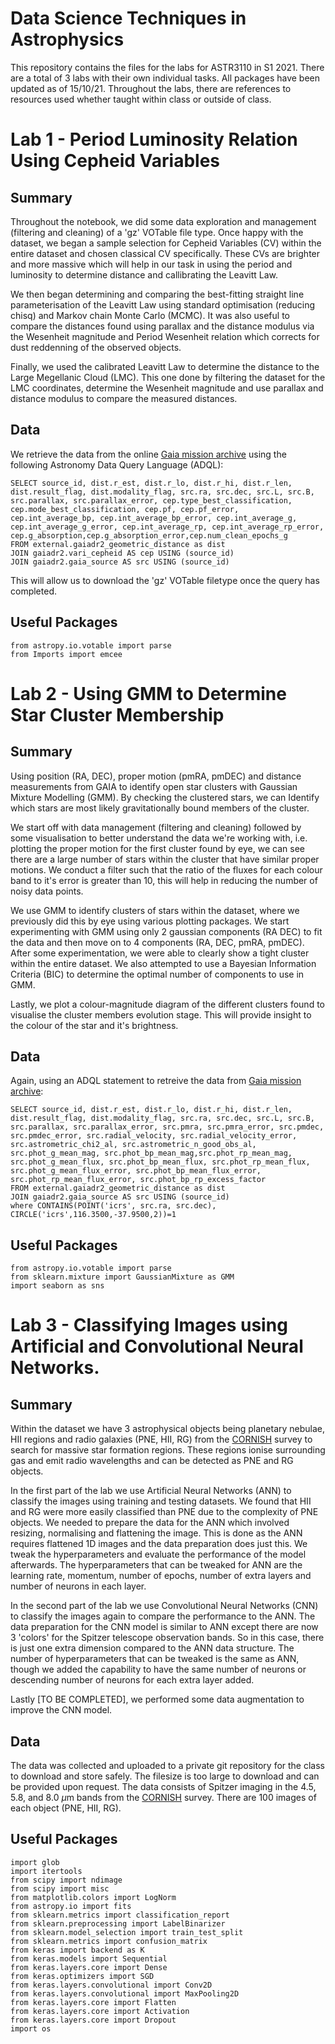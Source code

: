 # Data Science Techniques in Astrophysics

This repository contains the files for the labs for ASTR3110 in S1 2021. There are a total of 3 labs with their own individual tasks. All packages have been updated as of 15/10/21. Throughout the labs, there are references to resources used whether taught within class or outside of class.

# Lab 1 - Period Luminosity Relation Using Cepheid Variables
## Summary 
Throughout the notebook, we did some data exploration and management (filtering and cleaning) of a 'gz' VOTable file type. Once happy with the dataset, we began a sample selection for Cepheid Variables (CV) within the entire dataset and chosen classical CV specifically. These CVs are brighter and more massive which will help in our task in using the period and luminosity to determine distance and callibrating the Leavitt Law. 

We then began determining and comparing the best-fitting straight line parameterisation of the Leavitt Law using standard optimisation (reducing chisq) and Markov chain Monte Carlo (MCMC). It was also useful to compare the distances found using parallax and the distance modulus via the Wesenheit magnitude and Period Wesenheit relation which corrects for dust reddenning of the observed objects. 

Finally, we used the calibrated Leavitt Law to determine the distance to the Large Megellanic Cloud (LMC). This one done by filtering the dataset for the LMC coordinates, determine the Wesenheit magnitude and use parallax and distance modulus to compare the measured distances.

## Data
We retrieve the data from the online [Gaia mission archive](http://gea.esac.esa.int/archive/) using the following Astronomy Data Query Language (ADQL):
```
SELECT source_id, dist.r_est, dist.r_lo, dist.r_hi, dist.r_len, dist.result_flag, dist.modality_flag, src.ra, src.dec, src.L, src.B, src.parallax, src.parallax_error, cep.type_best_classification, cep.mode_best_classification, cep.pf, cep.pf_error, cep.int_average_bp, cep.int_average_bp_error, cep.int_average_g, cep.int_average_g_error, cep.int_average_rp, cep.int_average_rp_error, cep.g_absorption,cep.g_absorption_error,cep.num_clean_epochs_g
FROM external.gaiadr2_geometric_distance as dist 
JOIN gaiadr2.vari_cepheid AS cep USING (source_id) 
JOIN gaiadr2.gaia_source AS src USING (source_id)
```

This will allow us to download the 'gz' VOTable filetype once the query has completed. 

## Useful Packages
```pyrex
from astropy.io.votable import parse
from Imports import emcee

```

# Lab 2 - Using GMM to Determine Star Cluster Membership
## Summary 
Using position (RA, DEC), proper motion (pmRA, pmDEC) and distance measurements from GAIA to identify open star clusters with Gaussian Mixture Modelling (GMM). By checking the clustered stars, we can Identify which stars are most likely gravitationally bound members of the cluster. 

We start off with data management (filtering and cleaning) followed by some visualisation to better understand the data we're working with, i.e. plotting the proper motion for the first cluster found by eye, we can see there are a large number of stars within the cluster that have similar proper motions. We conduct a filter such that the ratio of the fluxes for each colour band to it's error is greater than 10, this will help in reducing the number of noisy data points. 

We use GMM to identify clusters of stars within the dataset, where we previously did this by eye using various plotting packages. We start experimenting with GMM using only 2 gaussian components (RA DEC) to fit the data and then move on to 4 components (RA, DEC, pmRA, pmDEC). After some experimentation, we were able to clearly show a tight cluster within the entire dataset. We also attempted to use a Bayesian Information Criteria (BIC) to determine the optimal number of components to use in GMM. 

Lastly, we plot a colour-magnitude diagram of the different clusters found to visualise the cluster members evolution stage. This will provide insight to the colour of the star and it's brightness. 

## Data
Again, using  an ADQL statement to retreive the data from [Gaia mission archive](http://gea.esac.esa.int/archive/):

```
SELECT source_id, dist.r_est, dist.r_lo, dist.r_hi, dist.r_len, dist.result_flag, dist.modality_flag, src.ra, src.dec, src.L, src.B, src.parallax, src.parallax_error, src.pmra, src.pmra_error, src.pmdec, src.pmdec_error, src.radial_velocity, src.radial_velocity_error, src.astrometric_chi2_al, src.astrometric_n_good_obs_al, src.phot_g_mean_mag, src.phot_bp_mean_mag,src.phot_rp_mean_mag, src.phot_g_mean_flux, src.phot_bp_mean_flux, src.phot_rp_mean_flux, src.phot_g_mean_flux_error, src.phot_bp_mean_flux_error, src.phot_rp_mean_flux_error, src.phot_bp_rp_excess_factor 
FROM external.gaiadr2_geometric_distance as dist 
JOIN gaiadr2.gaia_source AS src USING (source_id) 
where CONTAINS(POINT('icrs', src.ra, src.dec), CIRCLE('icrs',116.3500,-37.9500,2))=1
```
## Useful Packages
```pyrex
from astropy.io.votable import parse
from sklearn.mixture import GaussianMixture as GMM
import seaborn as sns
```

# Lab 3 - Classifying Images using Artificial and Convolutional Neural Networks.
## Summary 
Within the dataset we have 3 astrophysical objects being planetary nebulae, HII regions and radio galaxies (PNE, HII, RG) from the [CORNISH](https://cornish.leeds.ac.uk/public/index.php) survey to search for massive star formation regions. These regions ionise surrounding gas and emit radio wavelengths and can be detected as PNE and RG objects.

In the first part of the lab we use Artificial Neural Networks (ANN) to classify the images using training and testing datasets. We found that HII and RG were more easily classified than PNE due to the complexity of PNE objects. We needed to prepare the data for the ANN which involved resizing, normalising and flattening the image. This is done as the ANN requires flattened 1D images and the data preparation does just this. We tweak the hyperparameters and evaluate the performance of the model afterwards. The hyperparameters that can be tweaked for ANN are the learning rate, momentum, number of epochs, number of extra layers and number of neurons in each layer. 

In the second part of the lab we use Convolutional Neural Networks (CNN) to classify the images again to compare the performance to the ANN. The data preparation for the CNN model is similar to ANN except there are now 3 'colors' for the Spitzer telescope observation bands. So in this case, there is just one extra dimension compared to the ANN data structure. The number of hyperparameters that can be tweaked is the same as ANN, though we added the capability to have the same number of neurons or descending number of neurons for each extra layer added. 

Lastly [TO BE COMPLETED], we performed some data augmentation to improve the CNN model.

## Data 
The data was collected and uploaded to a private git repository for the class to download and store safely. The filesize is too large to download and can be provided upon request. The data consists of Spitzer imaging in the 4.5, 5.8, and 8.0 $\mu$m bands from the [CORNISH](https://cornish.leeds.ac.uk/public/index.php) survey. There are 100 images of each object (PNE, HII, RG).

## Useful Packages
```pyrex
import glob
import itertools
from scipy import ndimage
from scipy import misc
from matplotlib.colors import LogNorm
from astropy.io import fits
from sklearn.metrics import classification_report
from sklearn.preprocessing import LabelBinarizer
from sklearn.model_selection import train_test_split
from sklearn.metrics import confusion_matrix
from keras import backend as K
from keras.models import Sequential
from keras.layers.core import Dense 
from keras.optimizers import SGD
from keras.layers.convolutional import Conv2D
from keras.layers.convolutional import MaxPooling2D
from keras.layers.core import Flatten
from keras.layers.core import Activation
from keras.layers.core import Dropout
import os
```
